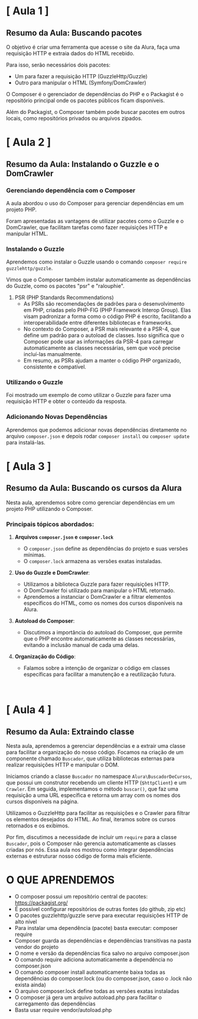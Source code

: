 # [ Aula 1 ]
## Resumo da Aula: Buscando pacotes

O objetivo é criar uma ferramenta que acesse o site da Alura, faça uma requisição HTTP e extraia dados do HTML recebido.

Para isso, serão necessários dois pacotes:
- Um para fazer a requisição HTTP (GuzzleHttp/Guzzle)
- Outro para manipular o HTML (Symfony/DomCrawler)

O Composer é o gerenciador de dependências do PHP e o Packagist é o repositório principal onde os pacotes públicos ficam disponíveis.

Além do Packagist, o Composer também pode buscar pacotes em outros locais, como repositórios privados ou arquivos zipados.
<br>

# [ Aula 2 ]
## Resumo da Aula: Instalando o Guzzle e o DomCrawler

### Gerenciando dependência com o Composer

A aula abordou o uso do Composer para gerenciar dependências em um projeto PHP.

Foram apresentadas as vantagens de utilizar pacotes como o Guzzle e o DomCrawler, que facilitam tarefas como fazer requisições HTTP e manipular HTML.

### Instalando o Guzzle

Aprendemos como instalar o Guzzle usando o comando ``composer require guzzlehttp/guzzle``.

Vimos que o Composer também instalar automaticamente as dependências do Guzzle, como os pacotes "psr" e "ralouphie".

1. PSR (PHP Standards Recommendations)
    - As PSRs são recomendações de padrões para o desenvolvimento em PHP, criadas pelo PHP-FIG (PHP Framework Interop Group). Elas visam padronizar a forma como o código PHP é escrito, facilitando a interoperabilidade entre diferentes bibliotecas e frameworks.
    - No contexto do Composer, a PSR mais relevante é a PSR-4, que define um padrão para o autoload de classes. Isso significa que o Composer pode usar as informações da PSR-4 para carregar automaticamente as classes necessárias, sem que você precise incluí-las manualmente.
    - Em resumo, as PSRs ajudam a manter o código PHP organizado, consistente e compatível.

### Utilizando o Guzzle

Foi mostrado um exemplo de como utilizar o Guzzle para fazer uma requisição HTTP e obter o conteúdo da resposta.

### Adicionando Novas Dependências

Aprendemos que podemos adicionar novas dependências diretamente no arquivo ``composer.json`` e depois rodar ``composer install`` ou ``composer update`` para instalá-las.
<br>

# [ Aula 3 ]
## Resumo da Aula: Buscando os cursos da Alura

Nesta aula, aprendemos sobre como gerenciar dependências em um projeto PHP utilizando o Composer.

### Principais tópicos abordados:

1. **Arquivos `composer.json` e `composer.lock`**
   - O `composer.json` define as dependências do projeto e suas versões mínimas.
   - O `composer.lock` armazena as versões exatas instaladas.

2. **Uso do Guzzle e DomCrawler**:
   - Utilizamos a biblioteca Guzzle para fazer requisições HTTP.
   - O DomCrawler foi utilizado para manipular o HTML retornado.
   - Aprendemos a instanciar o DomCrawler e a filtrar elementos específicos do HTML, como os nomes dos cursos disponíveis na Alura.

3. **Autoload do Composer**:
   - Discutimos a importância do autoload do Composer, que permite que o PHP encontre automaticamente as classes necessárias, evitando a inclusão manual de cada uma delas.

4. **Organização do Código**:
   - Falamos sobre a intenção de organizar o código em classes específicas para facilitar a manutenção e a reutilização futura.
<br>

# [ Aula 4 ]
## Resumo da Aula: Extraindo classe

Nesta aula, aprendemos a gerenciar dependências e a extrair uma classe para facilitar a organização do nosso código. Focamos na criação de um componente chamado `Buscador`, que utiliza bibliotecas externas para realizar requisições HTTP e manipular o DOM.

Iniciamos criando a classe `Buscador` no namespace `Alura\BuscadorDeCursos`, que possui um construtor recebendo um cliente HTTP (`$httpClient`) e um `Crawler`. Em seguida, implementamos o método `buscar()`, que faz uma requisição a uma URL específica e retorna um array com os nomes dos cursos disponíveis na página.

Utilizamos o GuzzleHttp para facilitar as requisições e o Crawler para filtrar os elementos desejados do HTML. Ao final, iteramos sobre os cursos retornados e os exibimos.

Por fim, discutimos a necessidade de incluir um `require` para a classe `Buscador`, pois o Composer não gerencia automaticamente as classes criadas por nós. Essa aula nos mostrou como integrar dependências externas e estruturar nosso código de forma mais eficiente.
<br>

# O QUE APRENDEMOS

- O composer possui um repositório central de pacotes: https://packagist.org/
- É possível configurar repositórios de outras fontes (do github, zip etc)
- O pacotes guzzlehttp/guzzle serve para executar requisições HTTP de alto nível
- Para instalar uma dependência (pacote) basta executar: composer require <nome do pacote>
- Composer guarda as dependências e dependências transitivas na pasta vendor do projeto
- O nome e versão da dependências fica salvo no arquivo composer.json
- O comando require adiciona automaticamente a dependência no composer.json
- O comando composer install automaticamente baixa todas as dependências do composer.lock (ou do composer.json, caso o .lock não exista ainda)
- O arquivo composer.lock define todas as versões exatas instaladas
- O composer já gera um arquivo autoload.php para facilitar o carregamento das dependências
- Basta usar require vendor/autoload.php